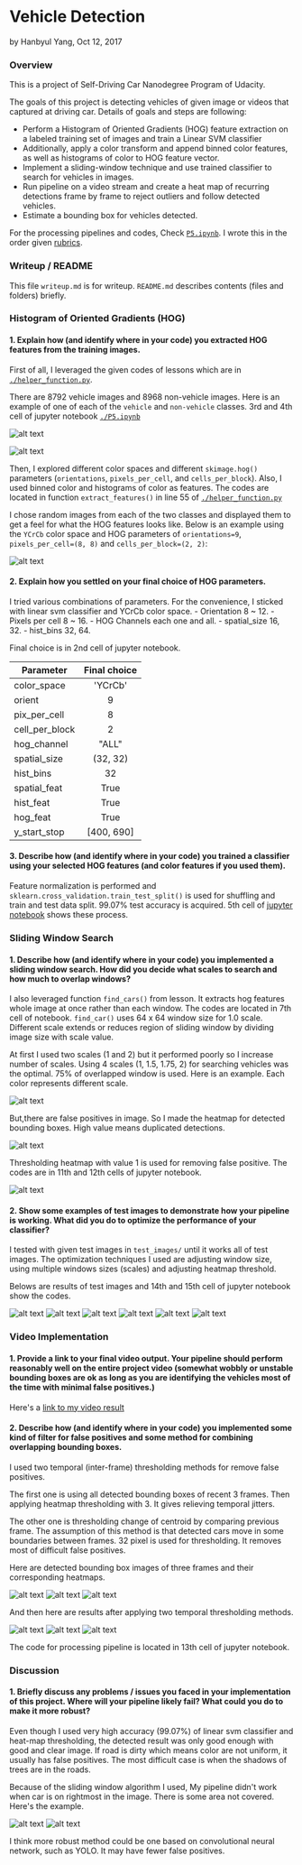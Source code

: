 # **Vehicle Detection** 
by Hanbyul Yang, Oct 12, 2017

### Overview
This is a project of Self-Driving Car Nanodegree Program of Udacity.

The goals of this project is detecting vehicles of given image or videos that captured at driving car. 
Details of goals and steps are following:

* Perform a Histogram of Oriented Gradients (HOG) feature extraction on a labeled training set of images and train a Linear SVM classifier
* Additionally, apply a color transform and append binned color features, as well as histograms of color to HOG feature vector. 
* Implement a sliding-window technique and use trained classifier to search for vehicles in images.
* Run pipeline on a video stream and create a heat map of recurring detections frame by frame to reject outliers and follow detected vehicles.
* Estimate a bounding box for vehicles detected.

For the processing pipelines and codes, Check [`P5.ipynb`](./P5.ipynb).
I wrote this in the order given [rubrics](https://review.udacity.com/#!/rubrics/513/view).

[//]: # (Image References)

[cars]: ./output_images/cars.png "Cars"
[notcars]: ./output_images/notcars.png "Not cars"
[hog]: ./output_images/sample_hog_features.png "hog features"
[detection]: ./output_images/sample_detection.png
[scale_1]: ./output_images/sliding_window_scale_1.png
[scale_1.5]: ./output_images/sliding_window_scale_1.5.png
[scale_1.75]: ./output_images/sliding_window_scale_1.75.png
[scale_2]: ./output_images/sliding_window_scale_2.png
[heatmap]: ./output_images/test5_n_heatmap_nothres.png
[heatmap_thres]: ./output_images/test5_n_heatmap.png
[test1]: ./output_images/test1_output.png
[test2]: ./output_images/test2_output.png
[test3]: ./output_images/test3_output.png
[test4]: ./output_images/test4_output.png
[test5]: ./output_images/test5_output.png
[test6]: ./output_images/test6_output.png
[d_bb_hm_0]: ./output_images/difficult_bb_hm_0.png
[d_bb_hm_1]: ./output_images/difficult_bb_hm_1.png
[d_bb_hm_2]: ./output_images/difficult_bb_hm_2.png
[d_result_0]: ./output_images/difficult_result_0.png
[d_result_1]: ./output_images/difficult_result_1.png
[d_result_2]: ./output_images/difficult_result_2.png

### Writeup / README
This file `writeup.md` is for writeup. `README.md` describes contents (files and folders) briefly. 

### Histogram of Oriented Gradients (HOG)

#### 1. Explain how (and identify where in your code) you extracted HOG features from the training images.

First of all, I leveraged the given codes of lessons which are in [`./helper_function.py`](./helper_functions.py).

There are 8792 vehicle images and 8968 non-vehicle images. Here is an example of one of each of the `vehicle` and `non-vehicle` classes. 3rd and 4th cell of jupyter notebook [`./P5.ipynb`](./P5.ipynb)

![alt text][cars]

![alt text][notcars]

Then, I explored different color spaces and different `skimage.hog()` parameters (`orientations`, `pixels_per_cell`, and `cells_per_block`). Also, I used binned color and histograms of color as features. The codes are located in function `extract_features()` in line 55 of [`./helper_function.py`](./helper_functions.py)

I chose random images from each of the two classes and displayed them to get a feel for what the HOG features looks like. Below is an example using the `YCrCb` color space and HOG parameters of `orientations=9`, `pixels_per_cell=(8, 8)` and `cells_per_block=(2, 2)`:

![alt text][hog]

#### 2. Explain how you settled on your final choice of HOG parameters.

I tried various combinations of parameters. For the convenience, I sticked with linear svm classifier and YCrCb color space.
    - Orientation 8 ~ 12.
    - Pixels per cell 8 ~ 16.
    - HOG Channels each one and all.
    - spatial_size 16, 32.
    - hist_bins 32, 64.

Final choice is in 2nd cell of jupyter notebook.

| Parameter | Final choice |
| ------------- |:-------------:|
| color_space | 'YCrCb' |
| orient | 9  |
| pix_per_cell | 8 |
| cell_per_block | 2 |
| hog_channel | "ALL" |
| spatial_size | (32, 32) |
| hist_bins | 32 |
| spatial_feat | True |
| hist_feat | True |
| hog_feat | True |
| y_start_stop | [400, 690] |

#### 3. Describe how (and identify where in your code) you trained a classifier using your selected HOG features (and color features if you used them).

Feature normalization is performed and `sklearn.cross_validation.train_test_split()` is used for shuffling and train and test data split. 99.07% test accuracy is acquired. 5th cell of [jupyter notebook](./P5.ipynb) shows these process.

### Sliding Window Search

#### 1. Describe how (and identify where in your code) you implemented a sliding window search.  How did you decide what scales to search and how much to overlap windows?

I also leveraged function `find_cars()` from lesson. It extracts hog features whole image at once rather than each window. The codes are located in 7th cell of notebook. `find_car()` uses 64 x 64 window size for 1.0 scale. Different scale extends or reduces region of sliding window by dividing image size with scale value.

At first I used two scales (1 and 2) but it performed poorly so I increase number of scales. Using 4 scales (1, 1.5, 1.75, 2) for searching vehicles was the optimal. 75% of overlapped window is used.
Here is an example. Each color represents different scale.

![alt text][detection]

But,there are false positives in image. So I made the heatmap for detected bounding boxes. High value means duplicated detections. 

![alt text][heatmap]

Thresholding heatmap with value 1 is used for removing false positive. The codes are in 11th and 12th cells of jupyter notebook.

![alt text][heatmap_thres]

#### 2. Show some examples of test images to demonstrate how your pipeline is working.  What did you do to optimize the performance of your classifier?

I tested with given test images in `test_images/` until it works all of test images. The optimization techniques I used are adjusting window size, using multiple windows sizes (scales) and adjusting heatmap threshold.

Belows are results of test images and 14th and 15th cell of jupyter notebook show the codes.

![alt text][test1]
![alt text][test2]
![alt text][test3]
![alt text][test4]
![alt text][test5]
![alt text][test6]


### Video Implementation

#### 1. Provide a link to your final video output.  Your pipeline should perform reasonably well on the entire project video (somewhat wobbly or unstable bounding boxes are ok as long as you are identifying the vehicles most of the time with minimal false positives.)
Here's a [link to my video result](./project_video_output.mp4)


#### 2. Describe how (and identify where in your code) you implemented some kind of filter for false positives and some method for combining overlapping bounding boxes.

I used two temporal (inter-frame) thresholding methods for remove false positives.

The first one is using all detected bounding boxes of recent 3 frames. Then applying heatmap thresholding with 3. It gives relieving temporal jitters.

The other one is thresholding change of centroid by comparing previous frame. The assumption of this method is that detected cars move in some boundaries between frames. 32 pixel is used for thresholding. It removes most of difficult false positives. 

Here are detected bounding box images of three frames and their corresponding heatmaps.

![alt text][d_bb_hm_0]
![alt text][d_bb_hm_1]
![alt text][d_bb_hm_2]

And then here are results after applying two temporal thresholding methods.

![alt text][d_result_0]
![alt text][d_result_1]
![alt text][d_result_2]

The code for processing pipeline is located in 13th cell of jupyter notebook.


### Discussion

#### 1. Briefly discuss any problems / issues you faced in your implementation of this project.  Where will your pipeline likely fail?  What could you do to make it more robust?

Even though I used very high accuracy (99.07%) of linear svm classifier and heat-map thresholding, the detected result was only good enough with good and clear image. If road is dirty which means color are not uniform, it usually has false positives. The most difficult case is when the shadows of trees are in the roads. 

Because of the sliding window algorithm I used, My pipeline didn't work when car is on rightmost in the image. There is some area not covered. Here's the example.

![alt text][scale_1.75]
![alt text][scale_2]

I think more robust method could be one based on convolutional neural network, such as YOLO. It may have fewer false positives. 
